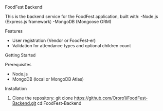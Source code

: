 FoodFest Backend

This is the backend service for the FoodFest application, built with:
-Node.js (Express.js framework)
-MongoDB (Mongoose ORM)

Features
- User registration (Vendor or FoodFest-er)
- Validation for attendance types and optional children count

Getting Started

Prerequisites
- Node.js
- MongoDB (local or MongoDB Atlas)

Installation
1. Clone the repository: git clone https://github.com/Ororo1/FoodFest-Backend.git cd FoodFest-Backend
